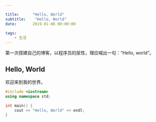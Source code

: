 ```yaml
---

title:      "Hello, World"
subtitle:    "Hello, World"
date:       2019-01-08 00:00:00

tags:
    - 生活
---
```




第一次搭建自己的博客，以程序员的尿性，理应喊出一句：“Hello, world”。



## Hello, World

欢迎来到我的世界。

```c++
#include <iostream>
using namespace std;

int main() {
    cout << "Hello, World" << endl;
}
```



